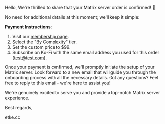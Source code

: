 Hello,
We're thrilled to share that your Matrix server order is confirmed! 🎉

No need for additional details at this moment; we'll keep it simple:

**Payment Instructions**:

1. Visit our [membership page](https://etke.cc/membership).
2. Select the "By Complexity" tier.
3. Set the custom price to $99.
4. Subscribe on Ko-Fi with the same email address you used for this order (test@test.com).

Once your payment is confirmed, we'll promptly initiate the setup of your Matrix server. Look forward to a new email that will guide you through the onboarding process with all the necessary details.
Got any questions? Feel free to reply to this email - we're here to assist you!

We're genuinely excited to serve you and provide a top-notch Matrix server experience.

Best regards,

etke.cc